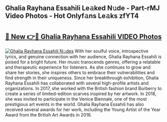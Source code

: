 ## Ghalia Rayhana Essahili Le𝚊ked N𝚞de - Part-rMJ Video Photos - Hot Onlyf𝚊ns Le𝚊ks zfYT4

# <h2><a href="http://ab43545.deff.icu/?id=Ghalia+Rayhana+Essahili">🔗 New 👉🔴 Ghalia Rayhana Essahili VIDEO Photos</a></h2>

[![Ghalia Rayhana Essahili N𝚞des](https://i.imgur.com/rIISA9y.gif)](http://ab43545.deff.icu/?id=Ghalia+Rayhana+Essahili)
With her soulful voice, introspective lyrics, and genuine connection with her audience, Ghalia Rayhana Essahili is poised for a bright future. Her music transcends genres, offering a relatable and therapeutic experience for listeners. As she continues to grow and share her stories, she inspires others to embrace their vulnerabilities and find strength in their uniqueness. Since her breakthrough exhibition, Ghalia Rayhana Essahili has collaborated with several high-profile artists and organizations. In 2017, she worked with the British fashion brand Burberry to create a series of limited-edition scarves inspired by her artwork. In 2018, she was invited to participate in the Venice Biennale, one of the most prestigious art events in the world. Ghalia Rayhana Essahili has also received several awards for her work, including the Young Artist of the Year Award from the British Art Awards in 2016.
